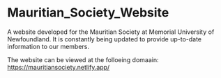 # Mauritian_Society_Website
A website developed for the Mauritian Society at Memorial University of Newfoundland. It is constantly being updated to provide up-to-date information to our members.

The website can be viewed at the folloeing domaain: https://mauritiansociety.netlify.app/
